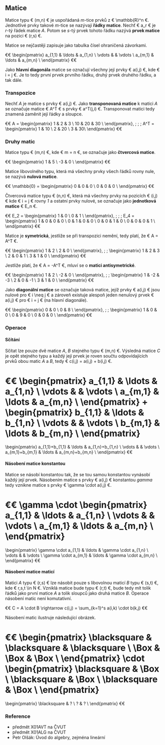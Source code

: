 ## Matice

Matice typu € (m,n) € je uspořádaná *m*-tice prvků z € \mathbb{R}^n €. Jednotlivé prvky takové *m*-tice se nazývají **řádky matice**. Nechť € a_r € je *r*-tý řádek matice *A*. Potom se *s*-tý prvek tohoto řádku nazývá **prvek matice** na pozici € (r,s) €. 

Matice se nejčastěji zapisuje jako tabulka čísel ohraničená závorkami. 

€€
\begin{pmatrix}
a_{1,1} & \ldots & a_{1,n} \\
\vdots & & \vdots \\
a_{m,1} & \ldots & a_{m,n} \\
\end{pmatrix}
€€

Jako **hlavní diagonála** matice se označují všechny její prvky € a(i,j) €, kde € i = j €. Je to tedy první prvek prvního řádku, druhý prvek druhého řádku, a tak dále.

### Transpozice

Nechť *A* je matice s prvky € a(i,j) €. Jako **transponovaná matice** k matici *A* se označuje matice € A^T € s prvky € a^T(j,i) €. Transponovat matici tedy znamená zaměnit její řádky a sloupce.

€€
A = \begin{pmatrix}
1 & 2 & 3 \\
10 & 20 & 30 \\
\end{pmatrix},
\; \; \;
A^T = \begin{pmatrix}
1 & 10 \\
2 & 20 \\
3 & 30\\
\end{pmatrix}
€€

### Druhy matic

Matice typu € (m,n) €, kde € m = n €, se označuje jako **čtvercová matice**.

€€
\begin{pmatrix}
1 & 5 \\
-3 & 0 \\
\end{pmatrix}
€€

Matice libovolného typu, která má všechny prvky všech řádků rovny nule, se nazývá **nulová matice**.

€€
\mathbb{0} = \begin{pmatrix}
0 & 0 & 0 \\
0 & 0 & 0 \\
\end{pmatrix}
€€

Čtvercová matice typu € (n,n) €, která má všechny prvky na pozicích € (i,j) € kde € i = j € rovny *1* a ostatní prvky nulové, se označuje jako **jednotková matice** € E_n €.

€€
E_2 = \begin{pmatrix}
1 & 0 \\
0 & 1 \\
\end{pmatrix},
\; \; \;
E_4 = \begin{pmatrix}
1 & 0 & 0 & 0 \\
0 & 1 & 0 & 0 \\
0 & 0 & 1 & 0 \\
0 & 0 & 0 & 1 \\
\end{pmatrix}
€€

Matice je **symetrická**, jestliže se při transpozici nemění, tedy platí, že € A = A^T €.

€€
\begin{pmatrix}
1 & 2 \\
2 & 0 \\
\end{pmatrix},
\; \;
\begin{pmatrix}
1 & 2 & 3 \\
2 & 0 & 1 \\
3 & 1 & 0 \\
\end{pmatrix}
€€

Jestliže platí, že € A = -A^T €, mluví se o **matici antisymetrické**.

€€
\begin{pmatrix}
1 & 2 \\
-2 & 0 \\
\end{pmatrix},
\; \;
\begin{pmatrix}
1 & -2 & -3 \\
2 & 0 & -1 \\
3 & 1 & 0 \\
\end{pmatrix}
€€

Jako **diagonální matice** se označuje taková matice, jejíž prvky € a(i,j) € jsou nulové pro € i \neq j € a zároveň existuje alespoň jeden nenulový prvek € a(i,j) € pro € i = j € (na hlavní diagonále).

€€
\begin{pmatrix}
0 & 0 \\
0 & 8 \\
\end{pmatrix},
\; \;
\begin{pmatrix}
1 & 0 & 0 \\
0 & 9 & 0 \\
0 & 0 & 0 \\
\end{pmatrix}
€€

### Operace

#### Sčítání

Sčítat lze pouze dvě matice *A*, *B* stejného typu € (m,n) €. Výsledná matice *C* je opět stejného typu a každý její prvek je roven součtu odpovídajících prvků obou matic *A* a *B*, tedy € c(i,j) = a(i,j) + b(i,j) €.

€€
\begin{pmatrix}
a_{1,1} & \ldots & a_{1,n} \\
\vdots & & \vdots \\
a_{m,1} & \ldots & a_{m,n} \\
\end{pmatrix}
+
\begin{pmatrix}
b_{1,1} & \ldots & b_{1,n} \\
\vdots & & \vdots \\
b_{m,1} & \ldots & b_{m,n} \\
\end{pmatrix}
=
\begin{pmatrix}
a_{1,1}+b_{1,1} & \ldots & a_{1,n}+b_{1,n} \\
\vdots & & \vdots \\
a_{m,1}+b_{m,1} & \ldots & a_{m,n}+b_{m,n} \\
\end{pmatrix}
€€

#### Násobení matice konstantou

Matice se násobí konstantou tak, že se tou samou konstantou vynásobí každý její prvek. Násobením matice s prvky € a(i,j) € konstantou *gamma* tedy vznikne matice s prvky € \gamma \cdot a(i,j) €.

€€
\gamma \cdot
\begin{pmatrix}
a_{1,1} & \ldots & a_{1,n} \\
\vdots & & \vdots \\
a_{m,1} & \ldots & a_{m,n} \\
\end{pmatrix}
=
\begin{pmatrix}
\gamma \cdot a_{1,1} & \ldots & \gamma \cdot a_{1,n} \\
\vdots & & \vdots \\
\gamma \cdot a_{m,1} & \ldots & \gamma \cdot a_{m,n} \\
\end{pmatrix}
€€

#### Násobení matice maticí

Matici *A* typu € (r,s) € lze násobit pouze s libovolnou maticí *B* typu € (s,t) €, kde € r,s,t \in N €. Vzniklá matice bude typu € (r,t) €, bude tedy mít tolik řádků jako první matice *A* a tolik sloupců jako druhá matice *B*. Operace násobení matic není komutativní.

€€
C = A \cdot B \rightarrow c(i,j) = \sum_{k=1}^s a(i,k) \cdot b(k,j)
€€

Násobení matic ilustruje následující obrázek.

€€
\begin{pmatrix}
\blacksquare & \blacksquare & \blacksquare \\
\Box & \Box & \Box \\
\end{pmatrix}
\cdot
\begin{pmatrix}
\blacksquare & \Box \\
\blacksquare & \Box \\
\blacksquare & \Box \\
\end{pmatrix}
=
\begin{pmatrix}
\blacksquare & ?  \\
? & ? \\
\end{pmatrix}
€€

### Reference

- předmět X01AVT na ČVUT
- předmět X01ALG na ČVUT
- Petr Olšák: Úvod do algebry, zejména lineární